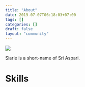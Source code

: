 ```yaml
---
title: "About"
date: 2019-07-07T06:18:03+07:00
tags: []
categories: []
draft: false
layout: "community"
---
```


<div class="about">
<div class="intro">
<!-- <h1>Intro</h1><br> -->
<img src="/img/avatar1.jpg">

<p>
Siarie is a short-name of Sri Aspari.
</p>
</div>

<div class="skill">
  <h1>Skills</h1>
</div>

</div>